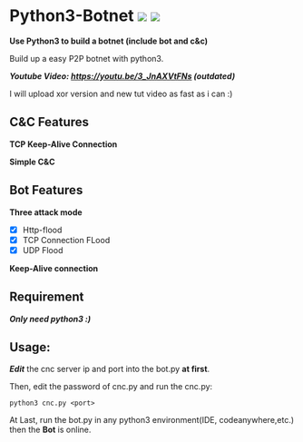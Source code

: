# Python3-Botnet ![](https://img.shields.io/badge/Version-1.2-brightgreen.svg)  ![](https://img.shields.io/badge/license-GPL3.0-blue.svg)
**Use Python3 to build a botnet (include bot and c&amp;c)**

Build up a easy P2P botnet with python3.

***Youtube Video: https://youtu.be/3_JnAXVtFNs (outdated)***

I will upload xor version and new tut video as fast as i can :)

## C&C Features

**TCP Keep-Alive Connection**

**Simple C&C**
## Bot Features

**Three attack mode**

- [x] Http-flood 
- [x] TCP Connection FLood 
- [x] UDP Flood

**Keep-Alive connection**
## Requirement
***Only need python3 :)***

## Usage:
***Edit*** the cnc server ip and port into the bot.py **at first**.

Then, edit the password of cnc.py and run the cnc.py:

    python3 cnc.py <port>
    
At Last, run the bot.py in any python3 environment(IDE, codeanywhere,etc.) then the **Bot** is online.
